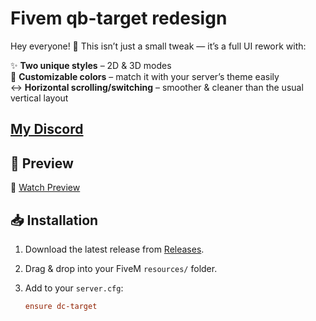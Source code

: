 # Fivem qb-target redesign

Hey everyone! 👋
This isn’t just a small tweak — it’s a full UI rework with:

✨ **Two unique styles** – 2D & 3D modes  
🎨 **Customizable colors** – match it with your server’s theme easily  
↔️ **Horizontal scrolling/switching** – smoother & cleaner than the usual vertical layout  

## [My Discord](https://discord.gg/gEwsEn7WYy)

## 📸 Preview
🎥 [Watch Preview](https://r2.fivemanage.com/PEM73NUb284o5Jtrfftbn/Untitledvideo-MadewithClipchampedited.mp4)

## 📥 Installation
1. Download the latest release from [Releases](./releases).  
2. Drag & drop into your FiveM `resources/` folder.  
3. Add to your `server.cfg`:

   ```cfg
   ensure dc-target
